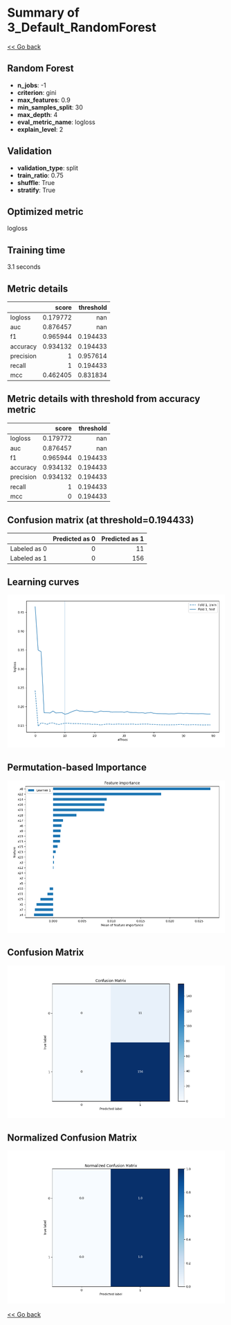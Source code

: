# Summary of 3_Default_RandomForest

[<< Go back](../README.md)


## Random Forest
- **n_jobs**: -1
- **criterion**: gini
- **max_features**: 0.9
- **min_samples_split**: 30
- **max_depth**: 4
- **eval_metric_name**: logloss
- **explain_level**: 2

## Validation
 - **validation_type**: split
 - **train_ratio**: 0.75
 - **shuffle**: True
 - **stratify**: True

## Optimized metric
logloss

## Training time

3.1 seconds

## Metric details
|           |    score |   threshold |
|:----------|---------:|------------:|
| logloss   | 0.179772 |  nan        |
| auc       | 0.876457 |  nan        |
| f1        | 0.965944 |    0.194433 |
| accuracy  | 0.934132 |    0.194433 |
| precision | 1        |    0.957614 |
| recall    | 1        |    0.194433 |
| mcc       | 0.462405 |    0.831834 |


## Metric details with threshold from accuracy metric
|           |    score |   threshold |
|:----------|---------:|------------:|
| logloss   | 0.179772 |  nan        |
| auc       | 0.876457 |  nan        |
| f1        | 0.965944 |    0.194433 |
| accuracy  | 0.934132 |    0.194433 |
| precision | 0.934132 |    0.194433 |
| recall    | 1        |    0.194433 |
| mcc       | 0        |    0.194433 |


## Confusion matrix (at threshold=0.194433)
|              |   Predicted as 0 |   Predicted as 1 |
|:-------------|-----------------:|-----------------:|
| Labeled as 0 |                0 |               11 |
| Labeled as 1 |                0 |              156 |

## Learning curves
![Learning curves](learning_curves.png)

## Permutation-based Importance
![Permutation-based Importance](permutation_importance.png)
## Confusion Matrix

![Confusion Matrix](confusion_matrix.png)


## Normalized Confusion Matrix

![Normalized Confusion Matrix](confusion_matrix_normalized.png)



[<< Go back](../README.md)
